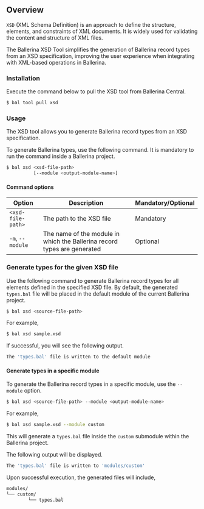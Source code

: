 ## Overview

`XSD` (XML Schema Definition) is an approach to define the structure, elements, and constraints of XML documents. It is widely used for validating the content and structure of XML files.

The Ballerina XSD Tool simplifies the generation of Ballerina record types from an XSD specification, improving the user experience when integrating with XML-based operations in Ballerina.

### Installation

Execute the command below to pull the XSD tool from Ballerina Central.

```bash
$ bal tool pull xsd
```

### Usage

The XSD tool allows you to generate Ballerina record types from an XSD specification.

To generate Ballerina types, use the following command. It is mandatory to run the command inside a Ballerina project.

```bash
$ bal xsd <xsd-file-path> 
          [--module <output-module-name>]
```

#### Command options  

| Option | Description | Mandatory/Optional |
|--------|-------------|--------------------|
| `<xsd-file-path>` | The path to the XSD file | Mandatory |
| `-m`, `--module`   | The name of the module in which the Ballerina record types are generated | Optional |

### Generate types for the given XSD file

Use the following command to generate Ballerina record types for all elements defined in the specified XSD file. By default, the generated `types.bal` file will be placed in the default module of the current Ballerina project.

```bash
$ bal xsd <source-file-path>
```

For example,

```bash
$ bal xsd sample.xsd
```

If successful, you will see the following output.

```bash
The 'types.bal' file is written to the default module
```

#### Generate types in a specific module

To generate the Ballerina record types in a specific module, use the `--module` option.

```bash
$ bal xsd <source-file-path> --module <output-module-name>
```

For example,

```bash
$ bal xsd sample.xsd --module custom
```

This will generate a `types.bal` file inside the `custom` submodule within the Ballerina project.

The following output will be displayed.

```bash
The 'types.bal' file is written to 'modules/custom'
```

Upon successful execution, the generated files will include,

```bash
modules/
└── custom/
        └── types.bal
```
